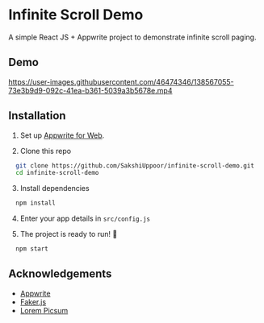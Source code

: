 
# Infinite Scroll Demo

A simple React JS + Appwrite project to demonstrate infinite scroll paging.


## Demo

https://user-images.githubusercontent.com/46474346/138567055-73e3b9d9-092c-41ea-b361-5039a3b5678e.mp4



## Installation

1. Set up [Appwrite for Web](https://appwrite.io/docs/getting-started-for-web).

2. Clone this repo
```bash
  git clone https://github.com/SakshiUppoor/infinite-scroll-demo.git
  cd infinite-scroll-demo
```

3. Install dependencies
```bash
  npm install
```

4. Enter your app details in `src/config.js`

5. The project is ready to run! :rocket:
```bash
  npm start
```
    
## Acknowledgements

 - [Appwrite](https://appwrite.io/)
 - [Faker.js](https://github.com/Marak/Faker.js)
 - [Lorem Picsum](https://picsum.photos/)
